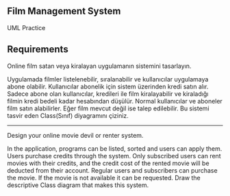 ## Film Management System
UML Practice

## Requirements

Online film satan veya kiralayan uygulamanın sistemini tasarlayın.

Uygulamada filmler listelenebilir, sıralanabilir ve kullanıcılar uygulamaya abone olabilir.
Kullanıcılar abonelik için sistem üzerinden kredi satın alır.
Sadece abone olan kullanıcılar, kredileri ile film kiralayabilir ve kiraladığı filmin kredi bedeli kadar hesabından düşülür.
Normal kullanıcılar ve aboneler film satın alabilirler.
Eğer film mevcut değil ise talep edilebilir.
Bu sistemi tasvir eden Class(Sınıf) diyagramını çiziniz.

---

Design your online movie devil or renter system.

In the application, programs can be listed, sorted and users can apply them.
Users purchase credits through the system.
Only subscribed users can rent movies with their credits, and the credit cost of the rented movie will be deducted from their account.
Regular users and subscribers can purchase the movie.
If the movie is not available it can be requested.
Draw the descriptive Class diagram that makes this system.